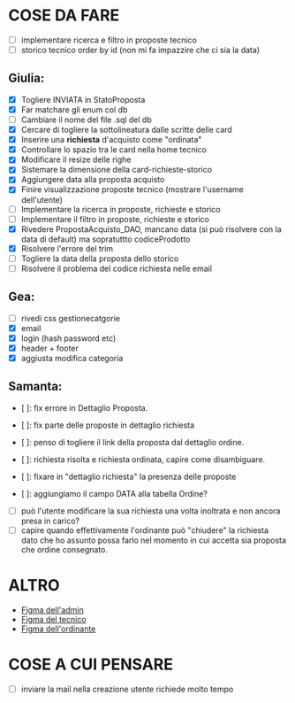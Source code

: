 # COSE DA FARE
-[ ] implementare ricerca e filtro in proposte tecnico
-[ ] storico tecnico order by id (non mi fa impazzire che ci sia la data)

## Giulia:
- [x] Togliere INVIATA in StatoProposta
- [x] Far matchare gli enum col db
- [ ] Cambiare il nome del file .sql del db
- [x] Cercare di togliere la sottolineatura dalle scritte delle card
- [x] Inserire una **richiesta** d'acquisto come "ordinata"
- [x] Controllare lo spazio tra le card nella home tecnico
- [x] Modificare il resize delle righe
- [x] Sistemare la dimensione della card-richieste-storico
- [x] Aggiungere data alla proposta acquisto
- [x] Finire visualizzazione proposte tecnico (mostrare l'username dell'utente)
- [ ] Implementare la ricerca in proposte, richieste e storico
- [ ] Implementare il filtro in proposte, richieste e storico
- [x] Rivedere PropostaAcquisto_DAO, mancano data (si può risolvere con la data di default) ma sopratuttto codiceProdotto
- [x] Risolvere l'errore del trim
- [ ] Togliere la data della proposta dello storico
- [ ] Risolvere il problema del codice richiesta nelle email

## Gea:
- [ ] rivedi css gestionecatgorie
- [x] email
- [x] login (hash password etc)
- [x] header + footer
- [x] aggiusta modifica categoria

## Samanta:
- [ ]: fix errore in Dettaglio Proposta.
- [ ]: fix parte delle proposte in dettaglio richiesta
- [ ]: penso di togliere il link della proposta dal dettaglio ordine.

- [ ]: richiesta risolta e richiesta ordinata, capire come disambiguare.
- [ ]: fixare in "dettaglio richiesta" la presenza delle proposte 
- [ ]: aggiungiamo il campo DATA alla tabella Ordine?
- [ ] può l'utente modificare la sua richiesta una volta inoltrata e non ancora presa in carico?
- [ ] capire quando effettivamente l'ordinante può "chiudere" la richiesta dato che ho assunto possa farlo nel  momento in cui accetta sia proposta che ordine consegnato.

# ALTRO
- [Figma dell'admin](https://www.figma.com/file/c6hYZIz2AJhbynd5b2UdG1?node-id=0-1&t=uapcU6HHGd49wdL5-0&type=whiteboard)
- [Figma del tecnico](https://www.figma.com/board/0ZPJHIJs8QkLfjyrD49TUD/Prototipo-tecnico?node-id=0-1&t=G3JxyWIsZNVApCBr-1)
- [Figma dell'ordinante](https://www.figma.com/board/Hdn2GgIKPyrXPcuaPm8Rmh/Bozza-Ordinante?node-id=0-1&t=Zk8EPDTFiqD4A2yj-0)

# COSE A CUI PENSARE
-[ ] inviare la mail nella creazione utente richiede molto tempo